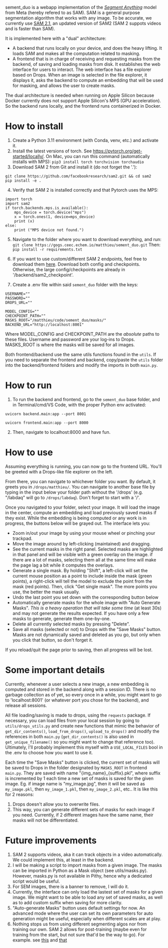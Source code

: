 sement_duo is a webapp implementation of the [_Segment Anything_](https://github.com/facebookresearch/segment-anything) model from Meta (hereby refered to as SAM). SAM is a general purpose segmentation algorithm that works with any image. To be accurate, we currently use [SAM 2.1](https://github.com/facebookresearch/sam2), an updated version of SAM2 (SAM 2 suppots videos and is faster than SAM). 

It is implemented here with a "dual" architecture:
- A backend that runs locally on your device, and does the heavy lifting. It loads SAM and makes all the computation related to masking.
- A frontend that is in charge of receiving and requesting masks from the backend, of saving and loading masks from disk. It establishes the web interface for users to interact. The web interface has a file explorer based on Drops. When an image is selected in the file explorer, it displays it, asks the backend to compute an embedding that will be used for masking, and allows the user to create masks.

The dual architecture is needed when running on Apple Silicon because Docker currently does not support Apple Silicon's MPS (GPU acceleration). So the backend runs locally, and the frontend runs containerized in Docker.

# How to install

1. Create a Python 3.11 environment (with Conda, venv, etc.) and activate it.
2. Install the latest versions of torch. See https://pytorch.org/get-started/locally/. On Mac, you can run this command (automatically installs with MPS):
`pip3 install torch torchvision torchaudio`
3. Download SAM 2 from Git and install it (do not forget the '.'):
```
git clone https://github.com/facebookresearch/sam2.git && cd sam2
pip install -e .
```

4. Verify that SAM 2 is installed correctly and that Pytorch uses the MPS:
```
import torch
import sam2
if torch.backends.mps.is_available():
    mps_device = torch.device("mps")
    x = torch.ones(1, device=mps_device)
    print (x)
else:
    print ("MPS device not found.")
```

5. Navigate to the folder where you want to download everything, and run:
`git clone https://gogs.ceec.echem.io/matthieu/sement_duo.git`
Then:
`pip install -r requirements.txt`

6. If you want to use custom/different SAM 2 endpoints, feel free to download them [here](https://github.com/facebookresearch/sam2?tab=readme-ov-file#model-description). Download both config and checkpoints. Otherwise, the large config/checkpoints are already in '/backend/sam2_checkpoint'. 

7. Create a .env file within said `sement_duo` folder with the keys:
```
USERNAME=""
PASSWORD=""
DROPS_URL=""

MODEL_CONFIG=""
CHECKPOINT_PATH=""
MASKS_ROOT="/matthieu/code/sement_duo/masks/"
BACKEND_URL="http://localhost:8001"
```
Where MODEL_CONFIG and CHECKPOINT_PATH are the *absolute* paths to these files. Username and password are your log-ins to Drops. MASKS_ROOT is where the masks will be saved for all images.

Both frontend/backend use the same utils functions found in the `utils`. If you need to separate the frontend and backend, copy/paste the `utils` folder into the backend/frontend folders and modify the imports in both `main.py`.

# How to run
1. To run the backend and frontend, go to the `sement_duo` base folder, and in Terminal/cmd/VS Code, with the proper Python env activated:

`uvicorn backend.main:app --port 8001`

`uvicorn frontend.main:app --port 8000`

2. Then, navigate to localhost:8000 and have fun.

# How to use
Assuming everything is running, you can now go to the frontend URL. You'll be greeted with a Drops-like file explorer on the left. 

From there, you can navigate to whichever folder you want. By default, it greets you in `/drops/matthieu/`. You can navigate to another base file by typing in the input below your folder path without the '/drops' (e.g. "/labdaq" will go to `/drops/labdaq`). Don't forget to start with a '/'.

Once you navigated to your folder, select your image. It will load the image in the center, compute an embedding and load previously saved masks if they exist. While the embedding is being computed or any work is in progress, the buttons below will be grayed out. The interface lets you:
- Zoom in/out your image by using your mouse wheel or pinching your trackpad.
- Move the image around by left-clicking (maintained) and dragging.
- See the current masks in the right panel. Selected masks are highlighted in that panel and will be visible with a green overlay on the image. if there are a lot of masks, selecting them all at the same time will make the page lag a bit while it computes the overlays.
- Generate a single mask. By holding "Shift", a left-click will set the current mouse position as a point to include inside the mask (green points), a right-click will tell the model to exclude the point from the mask (red points). Then, click "Get single mask". The more points you use, the better the mask usually.
- Undo the last point you set down with the corresponding button below
- Automatically generate masks for the whole image with "Auto Generate Masks". *This is a heavy operation that will take some time* (at least 30s) and may not generate the results expected. If you have only a few masks to generate, generate them one-by-one. 
- Delete all currently selected masks by pressing "Delete". 
- Save all masks (selected or not) to Drops with the "Save Masks" button. Masks are not dynamically saved and deleted as you go, but only when you click that button, so don't forget it. 

If you reload/quit the page prior to saving, then all progress will be lost.

# Some important details

Currently, whenever a user selects a new image, a new embedding is computed and stored in the backend along with a session ID. There is no garbage collection as of yet, so every once in a while, you might want to go to 'localhost:8001' (or whatever port you chose for the backend),  and release all sessions. 

All file loading/saving is made to drops, using the `requests` package. If necessary, you can load files from your local session by going to `utils/drops_utils.py` and create new functions that mimic the behavior of `get_dir_contents()`, `load_from_drops()`, `upload_to_drops()` and modify the references in both `main.py` (`get_dir_contents()` is also used in `get_unique_filename()` so you might want to change that reference too). Ultimately, I'll probably implement this myself with a `USE_LOCAL_FILES` bool in the .env to choose how you want to use it. 

Each time the "Save Masks" button is clicked, the current set of masks will be saved to Drops in the folder designated by `MASKS_ROOT` in frontend `main.py`. They are saved with name "{img_name}_{suffix}.pkl", where suffix is incremented by 1 each time a new set of masks is saved for the given image. Eg. if image name is "my_image.jpg", then it will be saved as `my_image.pkl`, then `my_image_1.pkl`, then `my_image_2.pkl`, etc.. It is like this for 2 reasons: 
1. Drops doesn't allow you to overwrite files.
2. This way, you can generate different sets of masks for each image if you need. Currently, if 2 different images have the same name, their masks will not be differentiated. 

# Future improvements
1. SAM 2 supports videos, aka it can track objects in a video automatically. We could implement this, at least in the backend.
2. I will be making a script to import masks from a given image. The masks can be imported in Python as a Mask object (see utils/masks.py). However, masks.py is not available in Pithy, hence why a dedicated script would be useful.
3. For SEM images, there is a banner to remove, I will do it.
3. Currently, the interface can only load the lastest set of masks for a given image. We might want to be able to load any set of saved masks, as well as to add custom suffix when saving for more clarity.
4. "Auto-generate Masks" button uses default settings for now. An advanced mode where the user can set its own parameters for auto generation might be useful, especially when different scales are at play.
5. Nothing stops us from using different segmenting algos nor from training our own. SAM 2 allows for post-training  (maybe even for training from the start, but not sure that'd be the way to go). For example. see [this](https://github.com/BAMresearch/automatic-sem-image-segmentation) and [that](https://www.sciencedirect.com/science/article/pii/S2352492823008188)